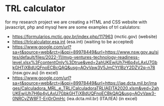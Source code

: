 
# TRL calculator

for my research project we are creating a HTML and CSS website with javascript, php and mysql
here are some examples of trl calulators:
- https://formularios.mctic.gov.br/index.php/117963 (mctic.gov) (website)
- https://trlcalculator.esa.int (esa.int) (waiting to be accepted)
- https://www.google.com/url?sa=t&source=web&rct=j&opi=89978449&url=https://www.nsw.gov.au/sites/default/files/2022-11/mvp-ventures-technology-readiness-level.xlsx%3FcontentOnly%3Dtrue&ved=2ahUKEwjUh7H6p4yLAxU7GbkGHTiXBdUQFnoECBcQAQ&usg=AOvVaw3V5JmCYt1BzY2DZV2q-n78  (nsw.gov.au) (in excel)
- https://www.google.com/url?sa=t&source=web&rct=j&opi=89978449&url=https://iae.dcta.mil.br/images/Calculadora_MRL_e_TRL/CalculadoraTRLIAEITA2020.xlsm&ved=2ahUKEwjUh7H6p4yLAxU7GbkGHTiXBdUQFnoECBkQAQ&usg=AOvVaw3-0NRCvZW8FT-Erj0rOmHc  (iea.dcta.mil.br) (ITA/IEA) (in excel)
